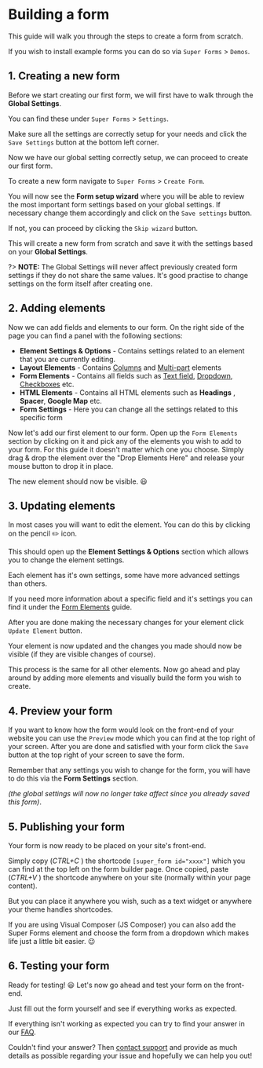 # Building a form

This guide will walk you through the steps to create a form from scratch.

If you wish to install example forms you can do so via `Super Forms` > `Demos`.

## 1. Creating a new form

Before we start creating our first form, we will first have to walk through the **Global Settings**.

You can find these under `Super Forms` > `Settings`.

Make sure all the settings are correctly setup for your needs and click the `Save Settings` button at the bottom left corner.

Now we have our global setting correctly setup, we can proceed to create our first form.

To create a new form navigate to `Super Forms` > `Create Form`.

You will now see the **Form setup wizard** where you will be able to review the most important form settings based on your global settings.
If necessary change them accordingly and click on the `Save settings` button.

If not, you can proceed by clicking the `Skip wizard` button.

This will create a new form from scratch and save it with the settings based on your **Global Settings**.

?> **NOTE:** The Global Settings will never affect previously created form settings if they do not share the same values. It's good practise to change settings on the form itself after creating one.

## 2. Adding elements

Now we can add fields and elements to our form.
On the right side of the page you can find a panel with the following sections:

* **Element Settings & Options** - Contains settings related to an element that you are currently editing.
* **Layout Elements** - Contains [Columns](columns) and [Multi-part](multi-parts) elements
* **Form Elements** - Contains all fields such as [Text field](text), [Dropdown](dropdown), [Checkboxes](checkbox) etc.
* **HTML Elements** - Contains all HTML elements such as **Headings** , **Spacer**, **Google Map** etc.
* **Form Settings** - Here you can change all the settings related to this specific form

Now let's add our first element to our form.
Open up the `Form Elements` section by clicking on it and pick any of the elements you wish to add to your form.
For this guide it doesn't matter which one you choose.
Simply drag & drop the element over the "Drop Elements Here" and release your mouse button to drop it in place.

The new element should now be visible. :smiley:

## 3. Updating elements

In most cases you will want to edit the element. You can do this by clicking on the pencil :pencil2: icon.

This should open up the **Element Settings & Options** section which allows you to change the element settings.

Each element has it's own settings, some have more advanced settings than others.

If you need more information about a specific field and it's settings you can find it under the [Form Elements](text) guide.

After you are done making the necessary changes for your element click `Update Element` button.

Your element is now updated and the changes you made should now be visible (if they are visible changes of course).

This process is the same for all other elements. Now go ahead and play around by adding more elements and visually build the form you wish to create.

## 4. Preview your form

If you want to know how the form would look on the front-end of your website you can use the `Preview` mode which you can find at the top right of your screen.
After you are done and satisfied with your form click the `Save` button at the top right of your screen to save the form.

Remember that any settings you wish to change for the form, you will have to do this via the **Form Settings** section.

_(the global settings will now no longer take affect since you already saved this form)_.

## 5. Publishing your form

Your form is now ready to be placed on your site's front-end.

Simply copy (_CTRL+C_ ) the shortcode `[super_form id="xxxx"]` which you can find at the top left on the form builder page.
Once copied, paste (_CTRL+V_ ) the shortcode anywhere on your site (normally within your page content).

But you can place it anywhere you wish, such as a text widget or anywhere your theme handles shortcodes.

If you are using Visual Composer (JS Composer) you can also add the Super Forms element and choose the form from a dropdown which makes life just a little bit easier. :wink:

## 6. Testing your form

Ready for testing! :smiley: Let's now go ahead and test your form on the front-end.

Just fill out the form yourself and see if everything works as expected.

If everything isn't working as expected you can try to find your answer in our [FAQ](faq).

Couldn't find your answer? Then [contact support](support) and provide as much details as possible regarding your issue and hopefully we can help you out!

